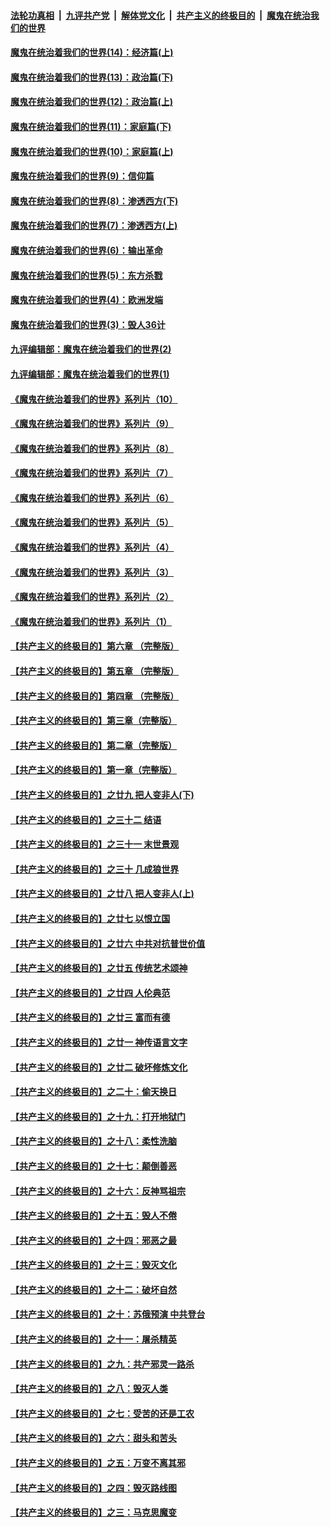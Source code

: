 

####  [法轮功真相](../../../../basic/blob/master/README.md?t=10101032) &nbsp;|&nbsp; [九评共产党](../../../../9ping.md/blob/master/README.md?t=10101032) &nbsp;|&nbsp; [解体党文化](../../../../jtdwh.md/blob/master/README.md?t=10101032)  &nbsp;|&nbsp; [共产主义的终极目的](../../../../gczydzjmd.md/blob/master/README.md?t=10101032) &nbsp;|&nbsp; [魔鬼在统治我们的世界](../../../../mgztzwmdsj.md/blob/master/README.md?t=10101032) 

#### [魔鬼在统治着我们的世界(14)：经济篇(上)](../pages/nsc422/n10457370.md?t=10101032) 

#### [魔鬼在统治着我们的世界(13)：政治篇(下)](../pages/nsc422/n10448270.md?t=10101032) 

#### [魔鬼在统治着我们的世界(12)：政治篇(上)](../pages/nsc422/n10444576.md?t=10101032) 

#### [魔鬼在统治着我们的世界(11)：家庭篇(下)](../pages/nsc422/n10440961.md?t=10101032) 

#### [魔鬼在统治着我们的世界(10)：家庭篇(上)](../pages/nsc422/n10435448.md?t=10101032) 

#### [魔鬼在统治着我们的世界(9)：信仰篇](../pages/nsc422/n10432159.md?t=10101032) 

#### [魔鬼在统治着我们的世界(8)：渗透西方(下)](../pages/nsc422/n10429603.md?t=10101032) 

#### [魔鬼在统治着我们的世界(7)：渗透西方(上)](../pages/nsc422/n10426013.md?t=10101032) 

#### [魔鬼在统治着我们的世界(6)：输出革命](../pages/nsc422/n10421536.md?t=10101032) 

#### [魔鬼在统治着我们的世界(5)：东方杀戮](../pages/nsc422/n10417707.md?t=10101032) 

#### [魔鬼在统治着我们的世界(4)：欧洲发端](../pages/nsc422/n10414890.md?t=10101032) 

#### [魔鬼在统治着我们的世界(3)：毁人36计](../pages/nsc422/n10411583.md?t=10101032) 

#### [九评编辑部：魔鬼在统治着我们的世界(2)](../pages/nsc422/n10410036.md?t=10101032) 

#### [九评编辑部：魔鬼在统治着我们的世界(1)](../pages/nsc422/n10406825.md?t=10101032) 

#### [《魔鬼在统治着我们的世界》系列片（10）](../pages/nsc422/n12292670.md?t=10101032) 

#### [《魔鬼在统治着我们的世界》系列片（9）](../pages/nsc422/n12290859.md?t=10101032) 

#### [《魔鬼在统治着我们的世界》系列片（8）](../pages/nsc422/n12287445.md?t=10101032) 

#### [《魔鬼在统治着我们的世界》系列片（7）](../pages/nsc422/n12283425.md?t=10101032) 

#### [《魔鬼在统治着我们的世界》系列片（6）](../pages/nsc422/n12282314.md?t=10101032) 

#### [《魔鬼在统治着我们的世界》系列片（5）](../pages/nsc422/n12281419.md?t=10101032) 

#### [《魔鬼在统治着我们的世界》系列片（4）](../pages/nsc422/n12274024.md?t=10101032) 

#### [《魔鬼在统治着我们的世界》系列片（3）](../pages/nsc422/n12271322.md?t=10101032) 

#### [《魔鬼在统治着我们的世界》系列片（2）](../pages/nsc422/n12269049.md?t=10101032) 

#### [《魔鬼在统治着我们的世界》系列片（1）](../pages/nsc422/n12267575.md?t=10101032) 

#### [【共产主义的终极目的】第六章 （完整版）](../pages/nsc422/n11428913.md?t=10101032) 

#### [【共产主义的终极目的】第五章 （完整版）](../pages/nsc422/n11428912.md?t=10101032) 

#### [【共产主义的终极目的】第四章 （完整版）](../pages/nsc422/n11428907.md?t=10101032) 

#### [【共产主义的终极目的】第三章（完整版）](../pages/nsc422/n11428848.md?t=10101032) 

#### [【共产主义的终极目的】第二章（完整版）](../pages/nsc422/n11428831.md?t=10101032) 

#### [【共产主义的终极目的】第一章（完整版）](../pages/nsc422/n11417651.md?t=10101032) 

#### [【共产主义的终极目的】之廿九 把人变非人(下)](../pages/nsc422/n11344140.md?t=10101032) 

#### [【共产主义的终极目的】之三十二 结语](../pages/nsc422/n11360535.md?t=10101032) 

#### [【共产主义的终极目的】之三十一 末世景观](../pages/nsc422/n11351129.md?t=10101032) 

#### [【共产主义的终极目的】之三十 几成狼世界](../pages/nsc422/n11348280.md?t=10101032) 

#### [【共产主义的终极目的】之廿八 把人变非人(上)](../pages/nsc422/n11340492.md?t=10101032) 

#### [【共产主义的终极目的】之廿七 以恨立国](../pages/nsc422/n11336944.md?t=10101032) 

#### [【共产主义的终极目的】之廿六 中共对抗普世价值](../pages/nsc422/n11324785.md?t=10101032) 

#### [【共产主义的终极目的】之廿五 传统艺术颂神](../pages/nsc422/n11296396.md?t=10101032) 

#### [【共产主义的终极目的】之廿四 人伦典范](../pages/nsc422/n11296397.md?t=10101032) 

#### [【共产主义的终极目的】之廿三 富而有德](../pages/nsc422/n11283598.md?t=10101032) 

#### [【共产主义的终极目的】之廿一 神传语言文字](../pages/nsc422/n11263265.md?t=10101032) 

#### [【共产主义的终极目的】之廿二 破坏修炼文化](../pages/nsc422/n11245728.md?t=10101032) 

#### [【共产主义的终极目的】之二十：偷天换日](../pages/nsc422/n11238846.md?t=10101032) 

#### [【共产主义的终极目的】之十九：打开地狱门](../pages/nsc422/n11206376.md?t=10101032) 

#### [【共产主义的终极目的】之十八：柔性洗脑](../pages/nsc422/n11199994.md?t=10101032) 

#### [【共产主义的终极目的】之十七：颠倒善恶](../pages/nsc422/n11179782.md?t=10101032) 

#### [【共产主义的终极目的】之十六：反神骂祖宗](../pages/nsc422/n11166798.md?t=10101032) 

#### [【共产主义的终极目的】之十五：毁人不倦](../pages/nsc422/n11166792.md?t=10101032) 

#### [【共产主义的终极目的】之十四：邪恶之最](../pages/nsc422/n11150249.md?t=10101032) 

#### [【共产主义的终极目的】之十三：毁灭文化](../pages/nsc422/n11135227.md?t=10101032) 

#### [【共产主义的终极目的】之十二：破坏自然](../pages/nsc422/n11135214.md?t=10101032) 

#### [【共产主义的终极目的】之十：苏俄预演 中共登台](../pages/nsc422/n11118424.md?t=10101032) 

#### [【共产主义的终极目的】之十一：屠杀精英](../pages/nsc422/n11118442.md?t=10101032) 

#### [【共产主义的终极目的】之九：共产邪灵一路杀](../pages/nsc422/n11114139.md?t=10101032) 

#### [【共产主义的终极目的】之八：毁灭人类](../pages/nsc422/n11108503.md?t=10101032) 

#### [【共产主义的终极目的】之七：受苦的还是工农](../pages/nsc422/n11101809.md?t=10101032) 

#### [【共产主义的终极目的】之六：甜头和苦头](../pages/nsc422/n11096971.md?t=10101032) 

#### [【共产主义的终极目的】之五：万变不离其邪](../pages/nsc422/n11091285.md?t=10101032) 

#### [【共产主义的终极目的】之四：毁灭路线图](../pages/nsc422/n11086284.md?t=10101032) 

#### [【共产主义的终极目的】之三：马克思魔变](../pages/nsc422/n11061941.md?t=10101032) 

